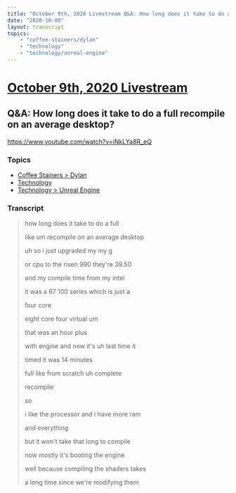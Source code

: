```yaml
---
title: "October 9th, 2020 Livestream Q&A: How long does it take to do a full recompile on an average desktop?"
date: "2020-10-09"
layout: transcript
topics:
    - "coffee-stainers/dylan"
    - "technology"
    - "technology/unreal-engine"
---
```

# [October 9th, 2020 Livestream](../2020-10-09.md)
## Q&A: How long does it take to do a full recompile on an average desktop?
https://www.youtube.com/watch?v=iNkLYa8R_eQ

### Topics
* [Coffee Stainers > Dylan](../topics/coffee-stainers/dylan.md)
* [Technology](../topics/technology.md)
* [Technology > Unreal Engine](../topics/technology/unreal-engine.md)

### Transcript

> how long does it take to do a full
>
> like um recompile on an average desktop
>
> uh so i just upgraded my my g
>
> or cpu to the risen 990 they're 39.50
>
> and my compile time from my intel
>
> it was a 67 100 series which is just a
>
> four core
>
> eight core four virtual um
>
> that was an hour plus
>
> with engine and now it's uh last time it
>
> timed it was 14 minutes
>
> full like from scratch uh complete
>
> recompile
>
> so
>
> i like the processor and i have more ram
>
> and everything
>
> but it won't take that long to compile
>
> now mostly it's booting the engine
>
> well because compiling the shaders takes
>
> a long time since we're modifying them
